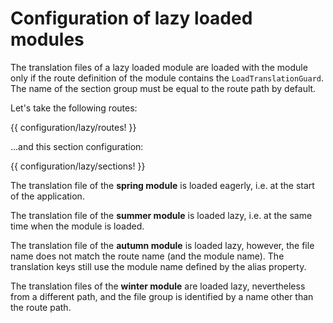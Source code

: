 <!-- ======================================================================
--- Search engine
title:          Lazy loaded modules
keywords:       configuration, lazy, loaded, module
description:    Setting translation files for lazy loaded modules.
--- Menu system
order:          40
text:           Lazy loaded module
hidden:         false
umbel:          false
--- Page properties
id:             
document:       
layout:         layout-2-left
$-left:         #side-menu
searchable:     true
--- Side menu
side-menu-root:     /documentation
side-menu-header:   Documentation
side-menu-top:      
side-menu-depth:    2
======================================================================= -->

# Configuration of lazy loaded modules

The translation files of a lazy loaded module are loaded with the module only
if the route definition of the module contains the `LoadTranslationGuard`. The
name of the section group must be equal to the route path by default.

Let's take the following routes:

{{ configuration/lazy/routes! }}

...and this section configuration:

{{ configuration/lazy/sections! }}

The translation file of the __spring module__ is loaded eagerly, i.e. at the start
of the application.

The translation file of the __summer module__ is loaded lazy, i.e. at the same time
when the module is loaded.

The translation file of the __autumn module__ is loaded lazy, however, the file name
does not match the route name (and the module name). The translation keys still use
the module name defined by the alias property.

The translation files of the __winter module__ are loaded lazy, nevertheless from
a different path, and the file group is identified by a name other than the route path.
